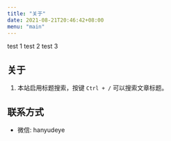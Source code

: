 ```yaml
---
title: "关于"
date: 2021-08-21T20:46:42+08:00
menu: "main"
---
```


test 1 
test 2
test 3
## 关于

1. 本站启用标题搜索，按键 `Ctrl + /` 可以搜索文章标题。

## 联系方式

- 微信: hanyudeye


